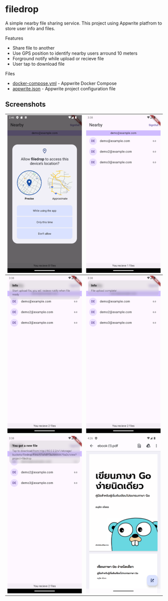 # filedrop

A simple nearby file sharing service. This project using Appwrite platfrom to store user info and files.

Features

* Share file to another
* Use GPS position to identify nearby users arround 10 meters
* Forground notify while upload or recieve file
* User tap to download file

Files 

* [docker-compose.yml](/server) - Appwrite Docker Compose
* [appwrite.json](/appwrite.json) - Appwrite project configuration file

## Screenshots

| ![](/screenshots/Screenshot01.png) | ![](/screenshots/Screenshot02.png) |
| ---------------------------------- | ---------------------------------- |
| ![](/screenshots/Screenshot03.png) | ![](/screenshots/Screenshot04.png) |
| ![](/screenshots/Screenshot05.png) | ![](/screenshots/Screenshot06.png) |

